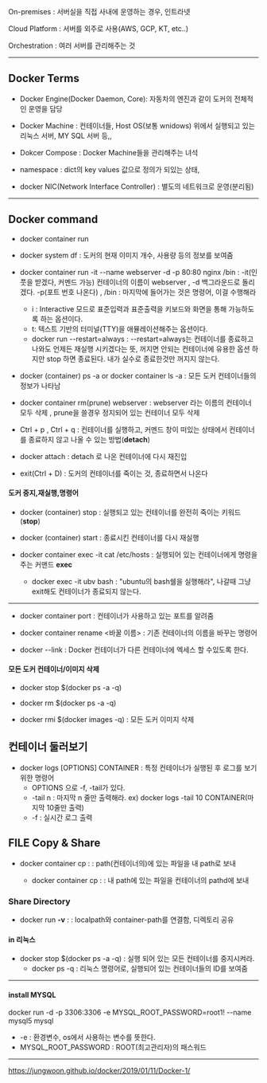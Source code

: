 On-premises : 서버실을 직접 사내에 운영하는 경우, 인트라넷

Cloud Platform : 서버를 외주로 사용(AWS, GCP, KT, etc..)

Orchestration : 여러 서버를 관리해주는 것


---

## Docker Terms

* Docker Engine(Docker Daemon, Core): 자동차의 엔진과 같이 도커의 전체적인 운영을 담당

* Docker Machine : 컨테이너들, Host OS(보통 wnidows) 위에서 실행되고 있는 리눅스 서버, MY SQL 서버 등,,

* Dokcer Compose : Docker Machine들을 관리해주는 녀석

* namespace : dict의 key values 값으로 정의가 되있는 상태,

* docker NIC(Network Interface Controller) : 별도의 네트워크로 운영(분리됨)



----

## Docker command

* docker container run <docker-image-name> <command>
  
* docker system df : 도커의 현재 이미지 개수, 사용량 등의 정보를 보여줌

* docker container run -it --name webserver -d -p 80:80 nginx /bin : -it(인풋을 받겠다, 커멘드 가능) 컨테이너의 이름이 webserver , -d 백그라운드로 돌리겠다. -p(포트 번호 나온다) , /bin : 마지막에 들어가는 것은 명령어, 이걸 수행해라
  * i : Interactive 모드로 표준입력과 표준출력을 키보드와 화면을 통해 가능하도록 하는 옵션이다.
  * t:  텍스트 기반의 터미널(TTY)을 애뮬레이션해주는 옵션이다.
  * docker run --restart=always : --restart=always는 컨테이너를 종료하고 나와도 언제든 재실행 시키겠다는 뜻, 꺼지면 안되는 컨테이너에 유용한 옵션 하지만 stop 하면 종료된다. 내가 실수로 종료한것만 꺼지지 않는다. 

* docker (container) ps -a or docker container ls -a : 모든 도커 컨테이너들의 정보가 나타남

* docker container rm(prune) webserver : webserver 라는 이름의 컨테이너 모두 삭제 , prune을 쓸경우 정지되어 있는 컨테이너 모두 삭제

* Ctrl + p , Ctrl + q : 컨테이너를 실행하고, 커멘드 창이 떠있는 상태에서 컨테이너를 종료하지 않고 나올 수 있는 방법(**detach**)

* docker attach <container-name> : detach 로 나온 컨테이너에 다시 재진입

* exit(Ctrl + D) : 도커의 컨테이너를 죽이는 것, 종료하면서 나온다

#### 도커 중지,재실행,명령어
* docker (container) stop <container-name> : 실행되고 있는 컨테이너를 완전히 죽이는 키워드(**stop**)
  
* docker (container) start <container-name> : 종료시킨 컨테이너를 다시 재실행
  
* docker container exec -it <container-name> cat /etc/hosts : 실행되어 있는 컨테이너에게 명령을 주는 커맨드 **exec**
  * docker exec -it ubv bash : "ubuntu의 bash쉘을 실행해라", 나갈때 그냥 exit해도 컨테이너가 종료되지 않는다.
  
----

* docker container port <container-name> : 컨테이너가 사용하고 있는 포트를 알려줌
  
* docker container rename <container-name> <바꿀 이름> : 기존 컨테이너의 이름을 바꾸는 명령어
  
* docker --link : Docker 컨테이너가 다른 컨테이너에 엑세스 할 수있도록 한다.

#### 모든 도커 컨테이너/이미지 삭제

* docker stop $(docker ps -a -q)
* docker rm $(docker ps -a -q)

* docker rmi $(docker images -q) : 모든 도커 이미지 삭제

## 컨테이너 둘러보기
* docker logs [OPTIONS] CONTAINER : 특정 컨테이너가 실행된 후 로그를 보기 위한 명령어
  * OPTIONS 으로 -f, -tail가 있다.
  * -tail n : 마지막 n 줄만 출력해라. ex) docker logs -tail 10 CONTAINER(마지막 10줄만 출력)
  * -f : 실시간 로그 출력
  
## FILE Copy & Share

* docker container cp <container-name>:<path> <client-path> : path(컨테이너의)에 있는 파일을 내 path로 보내
  * docker container cp <client-file> <container-name>:<path> : 내 path에 있는 파일을 컨테이너의 pathd에 보내
  
### Share Directory

* docker run **-v** <localpath>:<container-path> : localpath와 container-path를 연결함, 디렉토리 공유
  
#### in 리눅스

* docker stop $(docker ps -a -q) : 실행 되어 있는 모든 컨테이너를 중지시켜라.
  * docker ps -q : 리눅스 명령어로, 실행되어 있는 컨테이너들의 ID를 보여줌

----

#### install MYSQL

docker run -d -p 3306:3306 -e MYSQL_ROOT_PASSWORD=root1! --name mysql5 mysql

* -e : 환경변수, os에서 사용하는 변수를 뜻한다.
* MYSQL_ROOT_PASSWORD : ROOT(최고관리자)의 패스워드


------

https://jungwoon.github.io/docker/2019/01/11/Docker-1/
